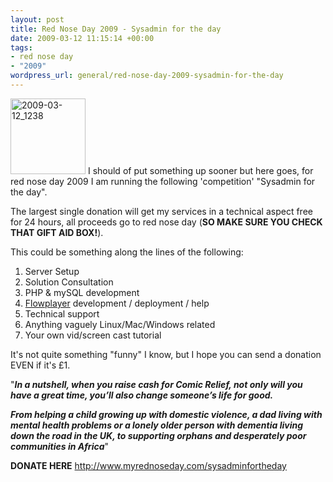 ```yaml
--- 
layout: post
title: Red Nose Day 2009 - Sysadmin for the day
date: 2009-03-12 11:15:14 +00:00
tags: 
- red nose day
- "2009"
wordpress_url: general/red-nose-day-2009-sysadmin-for-the-day
---
```

<img src="http://www.saiweb.co.ukcdn.saiweb.co.uk/uploads/2009/03/2009-03-12_1238.png" alt="2009-03-12_1238" title="2009-03-12_1238" width="120" height="121" class="alignleft size-full wp-image-610" /> I should of put something up sooner but here goes, for red nose day 2009 I am running the following 'competition' "Sysadmin for the day".

The largest single donation will get my services in a technical aspect free for 24 hours, all proceeds go to red nose day (<strong>SO MAKE SURE YOU CHECK THAT GIFT AID BOX!</strong>).

This could be something along the lines of the following:

<ol>
	<li>Server Setup</li>
	<li>Solution Consultation</li>
	<li>PHP & mySQL development</li>
	<li><a href="http://www.flowplayer.org">Flowplayer</a> development / deployment / help</li>
	<li>Technical support</li>
	<li>Anything vaguely Linux/Mac/Windows related</li>
	<li>Your own vid/screen cast tutorial</li>
</ol>

It's not quite something "funny" I know, but I hope you can send a donation EVEN if it's £1.

"<strong><em>In a nutshell, when you raise cash for Comic Relief, not only will you have a great time, you’ll also change someone’s life for good.

From helping a child growing up with domestic violence, a dad living with mental health problems or a lonely older person with dementia living down the road in the UK, to supporting orphans and desperately poor communities in Africa</em></strong>"

<strong>DONATE HERE</strong>
<a href="http://www.myrednoseday.com/sysadminfortheday">
http://www.myrednoseday.com/sysadminfortheday</a>

